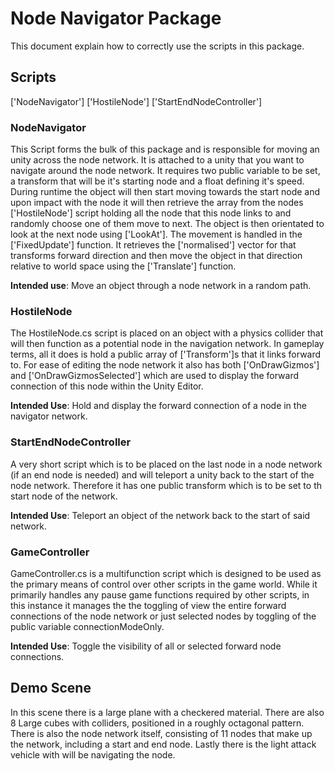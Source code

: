 # Node Navigator Package

This document explain how to correctly use the scripts in this package.

## Scripts

['NodeNavigator']
['HostileNode']
['StartEndNodeController']

### NodeNavigator

This Script forms the bulk of this package and is responsible for moving an unity across the node network. It is attached to a unity that you want to navigate around the node network. It requires two public variable to be set, a transform that will be it's starting node and a float defining it's speed. During runtime the object will then start moving towards the start node and upon impact with the node it will then retrieve the array from the nodes ['HostileNode'] script holding all the node that this node links to and randomly choose one of them move to next. The object is then orientated to look at the next node using ['LookAt']. The movement is handled in the ['FixedUpdate'] function. It retrieves the ['normalised'] vector for that transforms forward direction and then move the object in that direction relative to world space using the ['Translate'] function.

**Intended use**: Move an object through a node network in a random path.

### HostileNode

The HostileNode.cs script is placed on an object with a physics collider that will then function as a potential node in the navigation network. In gameplay terms, all it does is hold a public array of ['Transform']s that it links forward to. For ease of editing the node network it also has both ['OnDrawGizmos'] and ['OnDrawGizmosSelected'] which are used to display the forward connection of this node within the Unity Editor.

**Intended Use**: Hold and display the forward connection of a node in the navigator network.

### StartEndNodeController

A very short script which is to be placed on the last node in a node network (if an end node is needed) and will teleport a unity back to the start of the node network. Therefore it has one public transform which is to be set to th start node of the network.

**Intended Use**: Teleport an object of the network back to the start of said network.

### GameController

GameController.cs is a multifunction script which is designed to be used as the primary means of control over other scripts in the game world. While it primarily handles any pause game functions required by other scripts, in this instance it manages the the toggling of view the entire forward connections of the node network or just selected nodes by toggling of the public variable connectionModeOnly.

**Intended Use**: Toggle the visibility of all or selected forward node connections.

## Demo Scene

In this scene there is a large plane with a checkered material. There are also 8 Large cubes with colliders, positioned in a roughly octagonal pattern. There is also the node network itself, consisting of 11 nodes that make up the network, including a start and end node. Lastly there is the light attack vehicle with will be navigating the node.